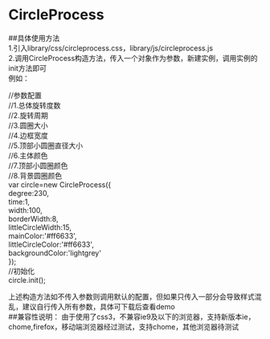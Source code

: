 ﻿# CircleProcess

##具体使用方法<br>
1.引入library/css/circleprocess.css，library/js/circleprocess.js<br>
2.调用CircleProcess构造方法，传入一个对象作为参数，新建实例，调用实例的init方法即可<br>
例如：<br>



//参数配置<br>
    //1.总体旋转度数<br>
    //2.旋转周期<br>
    //3.圆圈大小<br>
    //4.边框宽度<br>
    //5.顶部小圆圈直径大小<br>
    //6.主体颜色<br>
    //7.顶部小圆圈颜色<br>
    //8.背景圆圈颜色<br>
   var circle=new CircleProcess({<br>
       degree:230,<br>
       time:1,<br>
       width:100,<br>
       borderWidth:8,<br>
       littleCircleWidth:15,<br>
       mainColor:'#ff6633',<br>
       littleCircleColor:'#ff6633',<br>
       backgroundColor:'lightgrey'<br>
   });<br>
    //初始化<br>
    circle.init();<br>


上述构造方法如不传入参数则调用默认的配置，但如果只传入一部分会导致样式混乱，建议自行传入所有参数，具体可下载后查看demo<br>
##兼容性说明：
由于使用了css3，不兼容ie9及以下的浏览器，支持新版本ie，chome,firefox，移动端浏览器经过测试，支持chome，其他浏览器待测试

